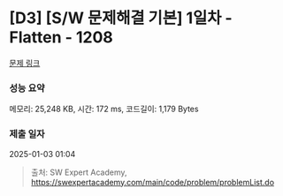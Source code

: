 # [D3] [S/W 문제해결 기본] 1일차 - Flatten - 1208 

[문제 링크](https://swexpertacademy.com/main/code/problem/problemDetail.do?contestProbId=AV139KOaABgCFAYh) 

### 성능 요약

메모리: 25,248 KB, 시간: 172 ms, 코드길이: 1,179 Bytes

### 제출 일자

2025-01-03 01:04



> 출처: SW Expert Academy, https://swexpertacademy.com/main/code/problem/problemList.do